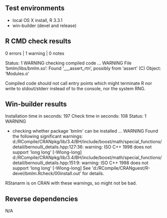 ## Test environments
* local OS X install, R 3.3.1
* win-builder (devel and release)

## R CMD check results

0 errors | 1 warning  | 0 notes

Status: 1 WARNING
checking compiled code ... WARNING
File ‘bmlm/libs/bmlm.so’:
  Found ‘___assert_rtn’, possibly from ‘assert’ (C)
    Object: ‘Modules.o’

Compiled code should not call entry points which might terminate R nor
write to stdout/stderr instead of to the console, nor the system RNG.

## Win-builder results

Installation time in seconds: 197
Check time in seconds: 108
Status: 1 WARNING

* checking whether package 'bmlm' can be installed ... WARNING
Found the following significant warnings:
  d:/RCompile/CRANpkg/lib/3.4/BH/include/boost/math/special_functions/detail/bernoulli_details.hpp:127:36: warning: ISO C++ 1998 does not support 'long long' [-Wlong-long]
  d:/RCompile/CRANpkg/lib/3.4/BH/include/boost/math/special_functions/detail/bernoulli_details.hpp:151:9: warning: ISO C++ 1998 does not support 'long long' [-Wlong-long]
See 'd:/RCompile/CRANguest/R-devel/bmlm.Rcheck/00install.out' for details.

RStanarm is on CRAN with these warnings, so might not be bad.

## Reverse dependencies

N/A


